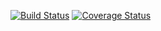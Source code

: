 [![Build Status](https://travis-ci.com/mbwenny/cs207test.svg?branch=master)](https://travis-ci.com/mbwenny/cs207test.svg?branch=master)
[![Coverage Status](https://coveralls.io/repos/github/mbwenny/cs207test/badge.svg)](https://coveralls.io/github/mbwenny/cs207test)
